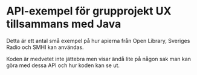 # API-exempel för grupprojekt UX tillsammans med Java

Detta är ett antal små exempel på hur apierna från Open Library, Sveriges Radio och SMHI kan 
användas.

Koden är medvetet inte jättebra men visar ändå lite på någon sak man kan göra med dessa API och
hur koden kan se ut.
